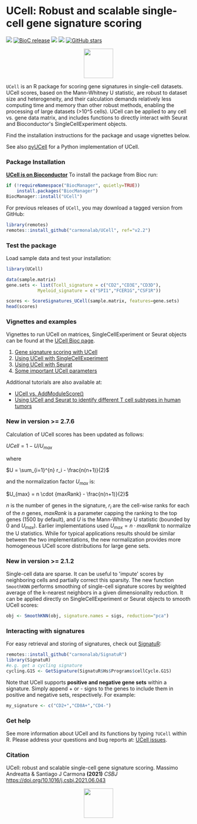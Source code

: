 # UCell: Robust and scalable single-cell gene signature scoring

[![](https://www.bioconductor.org/shields/build/release/bioc/UCell.svg)](https://bioconductor.org/checkResults/release/bioc-LATEST/UCell)
[![BioC release](https://www.bioconductor.org/shields/availability/release/UCell.svg)](https://bioconductor.org/packages/release/bioc/html/UCell.html)
[![](https://www.bioconductor.org/shields/years-in-bioc/UCell.svg)](https://bioconductor.org/packages/release/bioc/html/UCell.html)
[![](https://www.bioconductor.org/shields/downloads/release/UCell.svg)](http://bioconductor.org/packages/stats/bioc/UCell)
[![GitHub stars](https://img.shields.io/github/stars/carmonalab/UCell?style=social)](https://github.com/carmonalab/UCell/stargazers)

<p align="center">
  <img height="80" src="docs/RSticker_UCELL.png">
</p>

`UCell` is an R package for scoring gene signatures in single-cell datasets. UCell scores, based on the Mann-Whitney U statistic, are robust to dataset size and heterogeneity, and their calculation demands relatively less computing time and memory than other robust methods, enabling the processing of large datasets (>10^5 cells). UCell can be applied to any cell vs. gene data matrix, and includes functions to directly interact with Seurat and Bioconductor's SingleCellExperiment objects. 

Find the installation instructions for the package and usage vignettes below.

See also [pyUCell](https://github.com/carmonalab/pyucell) for a Python implementation of UCell.

### Package Installation

**[UCell is on Bioconductor](https://bioconductor.org/packages/release/bioc/html/UCell.html)** To install the package from Bioc run:
```r
if (!requireNamespace("BiocManager", quietly=TRUE))
    install.packages("BiocManager")
BiocManager::install("UCell")
```

For previous releases of `UCell`, you may download a tagged version from GitHub:
```r
library(remotes)
remotes::install_github("carmonalab/UCell", ref="v2.2")
```


### Test the package

Load sample data and test your installation:
```r
library(UCell)

data(sample.matrix)
gene.sets <- list(Tcell_signature = c("CD2","CD3E","CD3D"),
			Myeloid_signature = c("SPI1","FCER1G","CSF1R"))

scores <- ScoreSignatures_UCell(sample.matrix, features=gene.sets)
head(scores)
```

### Vignettes and examples

Vignettes to run UCell on matrices, SingleCellExperiment or Seurat objects can be found at the [UCell Bioc page](https://bioconductor.org/packages/release/bioc/html/UCell.html).

1. [Gene signature scoring with UCell](https://bioconductor.org/packages/release/bioc/vignettes/UCell/inst/doc/UCell_vignette_basic.html)
2. [Using UCell with SingleCellExperiment](https://bioconductor.org/packages/release/bioc/vignettes/UCell/inst/doc/UCell_sce.html)
3. [Using UCell with Seurat](https://bioconductor.org/packages/release/bioc/vignettes/UCell/inst/doc/UCell_Seurat.html)
4. [Some important UCell parameters](https://bioconductor.org/packages/release/bioc/vignettes/UCell/inst/doc/UCell_parameters.html)

Additional tutorials are also available at:

* [UCell vs. AddModuleScore()](https://carmonalab.github.io/UCell_demo/UCell_Seurat_vignette.html)
* [Using UCell and Seurat to identify different T cell subtypes in human tumors](https://carmonalab.github.io/UCell_demo/UCell_vignette_TILstates.html)

### New in version >= 2.7.6

Calculation of UCell scores has been updated as follows:

${UCell} = 1 - {U} / {U_{max}}$

where

$U = \sum_{i=1}^{n} r_i - \frac{n(n+1)}{2}$

and the normalization factor $U_{max}$ is:

$U_{max} = n \cdot {maxRank} - \frac{n(n+1)}{2}$

$n$ is the number of genes in the signature, $r_i$ are the cell-wise ranks for each of the $n$ genes, ${maxRank}$ is a parameter capping the ranking to the top genes (1500 by default), and $U$ is the Mann-Whitney U statistic (bounded by 0 and $U_{max}$). Earlier implementations used $U_{max} = n \cdot {maxRank}$ to normalize the U statistics. While for typical applications results should be similar between the two implementations, the new normalization provides more homogeneous UCell score distributions for large gene sets.

### New in version >= 2.1.2

Single-cell data are sparse. It can be useful to 'impute' scores by neighboring cells and partially correct this sparsity. The new function `SmoothKNN` performs smoothing of single-cell signature scores by weighted average of the k-nearest neighbors in a given dimensionality reduction. It can be applied directly on SingleCellExperiment or Seurat objects to smooth UCell scores:

```r
obj <- SmoothKNN(obj, signature.names = sigs, reduction="pca")
```

### Interacting with signatures

For easy retrieval and storing of signatures, check out [SignatuR](https://github.com/carmonalab/SignatuR):

```r
remotes::install_github("carmonalab/SignatuR")
library(SignatuR)
#e.g. get a cycling signature
cycling.G1S <- GetSignature(SignatuR$Hs$Programs$cellCycle.G1S)
```

Note that UCell supports **positive and negative gene sets** within a signature. Simply append + or - signs to the genes to include them in positive and negative sets, respectively. For example:
```r
my_signature <- c("CD2+","CD8A+","CD4-")
```

### Get help

See more information about UCell and its functions by typing `?UCell` within R. Please address your questions and bug reports at: [UCell issues](https://github.com/carmonalab/UCell/issues).

### Citation

UCell: robust and scalable single-cell gene signature scoring. Massimo Andreatta & Santiago J Carmona **(2021)** *CSBJ* https://doi.org/10.1016/j.csbj.2021.06.043

<p align="center">
  <img height="80" src="docs/RSticker_UCELL.png">
</p>
